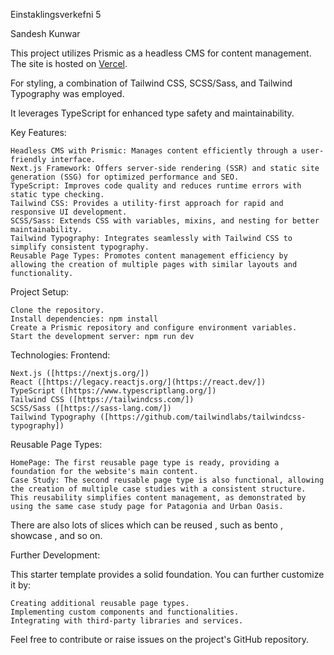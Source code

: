 Einstaklingsverkefni 5

Sandesh Kunwar

This project utilizes Prismic as a headless CMS for content management. The site is hosted on [Vercel](https://hippies-central-vert.vercel.app/). 

For styling, a combination of Tailwind CSS, SCSS/Sass, and Tailwind Typography was employed.


It leverages TypeScript for enhanced type safety and maintainability.

Key Features:

    Headless CMS with Prismic: Manages content efficiently through a user-friendly interface.
    Next.js Framework: Offers server-side rendering (SSR) and static site generation (SSG) for optimized performance and SEO.
    TypeScript: Improves code quality and reduces runtime errors with static type checking.
    Tailwind CSS: Provides a utility-first approach for rapid and responsive UI development.
    SCSS/Sass: Extends CSS with variables, mixins, and nesting for better maintainability.
    Tailwind Typography: Integrates seamlessly with Tailwind CSS to simplify consistent typography.
    Reusable Page Types: Promotes content management efficiency by allowing the creation of multiple pages with similar layouts and functionality.

Project Setup:

    Clone the repository.
    Install dependencies: npm install
    Create a Prismic repository and configure environment variables.
    Start the development server: npm run dev

Technologies:
Frontend:

    Next.js ([https://nextjs.org/])
    React ([https://legacy.reactjs.org/](https://react.dev/])
    TypeScript ([https://www.typescriptlang.org/])
    Tailwind CSS ([https://tailwindcss.com/])
    SCSS/Sass ([https://sass-lang.com/])
    Tailwind Typography ([https://github.com/tailwindlabs/tailwindcss-typography])


Reusable Page Types:

    HomePage: The first reusable page type is ready, providing a foundation for the website's main content.
    Case Study: The second reusable page type is also functional, allowing the creation of multiple case studies with a consistent structure. This reusability simplifies content management, as demonstrated by using the same case study page for Patagonia and Urban Oasis.

There are also lots of slices which can be reused , such as bento , showcase , and so on.


Further Development:

This starter template provides a solid foundation. You can further customize it by:

    Creating additional reusable page types.
    Implementing custom components and functionalities.
    Integrating with third-party libraries and services.

Feel free to contribute or raise issues on the project's GitHub repository.



